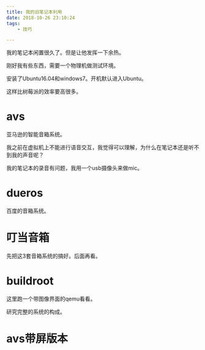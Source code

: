 ```yaml
---
title: 我的旧笔记本利用
date: 2018-10-26 23:10:24
tags:
	- 技巧

---
```




我的笔记本闲置很久了。但是让他发挥一下余热。

刚好我有些东西，需要一个物理机做测试环境。

安装了Ubuntu16.04和windows7。开机默认进入Ubuntu。

这样比树莓派的效率要高很多。



# avs

亚马逊的智能音箱系统。

我之前在虚拟机上不能进行语音交互，我觉得可以理解，为什么在笔记本还是听不到我的声音呢？

我的笔记本的录音有问题，我用一个usb摄像头来做mic。



# dueros

百度的音箱系统。

# 叮当音箱

先把这3套音箱系统的搞好。后面再看。



# buildroot

这里跑一个带图像界面的qemu看看。

研究完整的系统的构成。



# avs带屏版本





